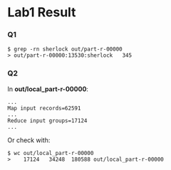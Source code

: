 # Lab1 Result

### Q1
```
$ grep -rn sherlock out/part-r-00000
> out/part-r-00000:13530:sherlock	345
```

### Q2
In **out/local_part-r-00000**:
```
...
Map input records=62591
...
Reduce input groups=17124
...
```
Or check with:
```
$ wc out/local_part-r-00000
>    17124   34248  180588 out/local_part-r-00000
```

